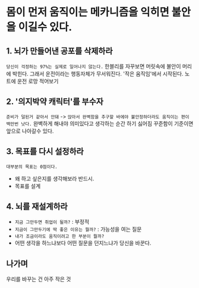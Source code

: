 # 몸이 먼저 움직이는 메카니즘을 익히면 불안을 이길수 있다.
## 1. 뇌가 만들어낸 공포를 삭제하라
`당신이 걱정하는 97%는 실제로 일어나지 않는다.`
한블리를 자꾸보면 머릿속에 불안이 머리에 박힌다. 그래서 운전이라는 행동자체가 무서워진다.
'작은 움직임'에서 시작된다.
노트에 운전 로망 적어보기

## 2. '의지박약 캐릭터'를 부수자
`준비가 덜된거 같아서 안돼` -> 
`앉아서 완벽함을 추구할 바에야 불안정하더라도 움직이는 편이 백만번 낫다.`
완벽하게 해내야 의미있다고 생각하는 순간 하기 싫어짐
꾸준함이 기준이면 앞으로 나아갈수 있다.

## 3. 목표를 다시 설정하라
`대부분의 목표는 0점이다.`
- 왜 하고 싶은지를 생각해보라 반드시.
- 목표를 설계

## 4. 뇌를 재설계하라
- `지금 그만두면 취업이 될까?` : 부정적
- `지금이 그만두기에 딱 좋은 이유는 뭘까?` : 가능성을 여는 질문
- `내가 조금이라도 움직이려고 한 부분이 뭘까?`
- 어떤 생각을 하느냐보다 어떤 질문을 던지느냐가 당신을 바꾼다.

## 나가며
우리를 바꾸는 건 아주 작은 것





